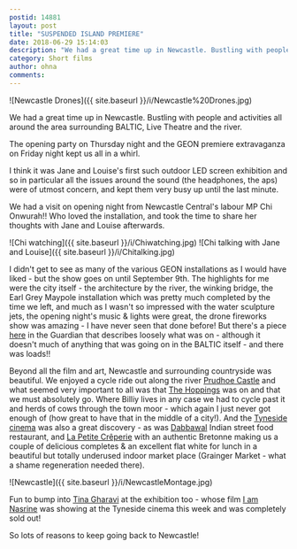 ```yaml
---
postid: 14881
layout: post
title: "SUSPENDED ISLAND PREMIERE"
date: 2018-06-29 15:14:03
description: "We had a great time up in Newcastle. Bustling with people and activities all around the area surrounding BALTIC, Live Theatre and the river. The opening party on Thursday night and the GEON premiere extravaganza on Friday night kept&#8230;"
category: Short films
author: ohna
comments:
---
```


![Newcastle Drones]({{ site.baseurl }}/i/Newcastle%20Drones.jpg)

We had a great time up in Newcastle. Bustling with people and activities all around the area surrounding BALTIC, Live Theatre and the river.

The opening party on Thursday night and the GEON premiere extravaganza on Friday night kept us all in a whirl.

I think it was Jane and Louise's first such outdoor LED screen exhibition and so in particular all the issues around the sound (the headphones, the aps) were of utmost concern, and kept them very busy up until the last minute.

We had a visit on opening night from Newcastle Central's labour MP Chi Onwurah!! Who loved the installation, and took the time to share her thoughts with Jane and Louise afterwards.

<span class="fullwidth">
![Chi watching]({{ site.baseurl }}/i/Chiwatching.jpg)
</span>

<span class="fullwidth">
![Chi talking with Jane and Louise]({{ site.baseurl }}/i/Chitalking.jpg)
</span>

I didn't get to see as many of the various GEON installations as I would have liked - but the show goes on until September 9th. The highlights for me were the city itself - the architecture by the river, the winking bridge, the Earl Grey Maypole installation which was pretty much completed by the time we left, and much as I wasn't so impressed with the water sculpture jets, the opening night's music &amp; lights were great, the drone fireworks show was amazing - I have never seen that done before! But there's a piece <a href="https://www.theguardian.com/travel/2018/jun/15/arty-party-gallery-and-event-highlights-from-the-great-exhibition-of-the-north">here</a> in the Guardian that describes loosely what was on - although it doesn't much of anything that was going on in the BALTIC itself - and there was loads!!

Beyond all the film and art, Newcastle and surrounding countryside was beautiful. We enjoyed a cycle ride out along the river <a href="http://www.english-heritage.org.uk/visit/places/prudhoe-castle/">Prudhoe Castle</a> and what seemed very important to all was that <a href="https://www.chroniclelive.co.uk/whats-on/family-kids-news/when-is-the-hoppings-newcastle-10915001">The Hoppings</a> was on and that we must absolutely go. Where Billiy lives in any case we had to cycle past it and herds of cows through the town moor - which again I just never got enough of (how great to have that in the middle of a city!). And the <a href="https://www.tynesidecinema.co.uk/">Tyneside cinema</a> was also a great discovery - as was <a href="http://dabbawal.com/">Dabbawal</a> Indian street food restaurant, and <a href="https://www.facebook.com/LPCreperie/">La Petite Crêperie</a> with an authentic Bretonne making us a couple of delicious completes &amp; an excellent flat white for lunch in a beautiful but totally underused indoor market place (Grainger Market - what a shame regeneration needed there).

![Newcastle]({{ site.baseurl }}/i/NewcastleMontage.jpg)

Fun to bump into <a href="http://www.tinagharavi.com/">Tina Gharavi</a> at the exhibition too - whose film <a href="https://www.theguardian.com/film/2013/feb/08/i-am-nasrine-tina-gharavi-interview">I am Nasrine</a> was showing at the Tyneside cinema this week and was completely sold out!

So lots of reasons to keep going back to Newcastle!

